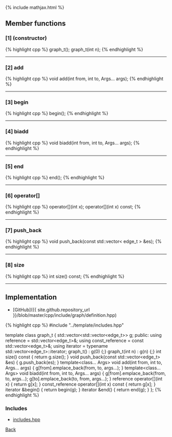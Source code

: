 {% include mathjax.html %}

## Member functions

### [1] (constructor)
{% highlight cpp %}
graph_t();
graph_t(int n);
{% endhighlight %}


---------------------------------------

### [2] add
{% highlight cpp %}
void add(int from, int to, Args... args);
{% endhighlight %}


---------------------------------------

### [3] begin
{% highlight cpp %}
begin();
{% endhighlight %}


---------------------------------------

### [4] biadd
{% highlight cpp %}
void biadd(int from, int to, Args... args);
{% endhighlight %}


---------------------------------------

### [5] end
{% highlight cpp %}
end();
{% endhighlight %}


---------------------------------------

### [6] operator[]
{% highlight cpp %}
operator[](int x);
operator[](int x) const;
{% endhighlight %}


---------------------------------------

### [7] push_back
{% highlight cpp %}
void push_back(const std::vector< edge_t > &es);
{% endhighlight %}


---------------------------------------

### [8] size
{% highlight cpp %}
int size() const;
{% endhighlight %}


---------------------------------------

## Implementation

- [GitHub]({{ site.github.repository_url }}/blob/master/cpp/include/graph/definition.hpp)

{% highlight cpp %}
#include "../template/includes.hpp"

template<class edge_t>
class graph_t {
  std::vector<std::vector<edge_t>> g;
public:
  using reference = std::vector<edge_t>&;
  using const_reference = const std::vector<edge_t>&;
  using iterator = typename std::vector<edge_t>::iterator;
  graph_t() : g(0) {;}
  graph_t(int n) : g(n) {;}
  int size() const { return g.size(); }
  void push_back(const std::vector<edge_t> &es) { g.push_back(es); }
  template<class... Args>
  void add(int from, int to, Args... args) {
    g[from].emplace_back(from, to, args...);
  }
  template<class... Args>
  void biadd(int from, int to, Args... args) {
    g[from].emplace_back(from, to, args...);
    g[to].emplace_back(to, from, args...);
  }
  reference operator[](int x) { return g[x]; }
  const_reference operator[](int x) const { return g[x]; }
  iterator &begin() { return begin(g); }
  iterator &end() { return end(g); }
};
{% endhighlight %}

### Includes

- [includes.hpp](../template/includes)

[Back](../..)

